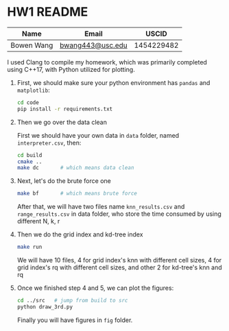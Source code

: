 

# HW1 README

| Name       | Email            | USCID      |
| ---------- | ---------------- | ---------- |
| Bowen Wang | bwang443@usc.edu | 1454229482 |

I used Clang to compile my homework, which was primarily completed using C++17, with Python utilized for plotting.

1. First, we should make sure your python environment has `pandas` and `matplotlib`:

   ```bash
   cd code
   pip install -r requirements.txt
   ```

2. Then we go over the data clean

   First we should have your own data in `data` folder, named `interpreter.csv`, then:

   ```bash
   cd build
   cmake ..
   make dc       # which means data clean
   ```

3. Next, let's do the brute force one

   ```bash
   make bf       # which means brute force
   ```

   After that, we will have two files name `knn_results.csv` and `range_results.csv` in data folder, who store the time consumed by using different N, k, r

4. Then we do the grid index and kd-tree index

   ```bash
   make run
   ```

   We will have 10 files, 4 for grid index's knn with different cell sizes, 4 for grid index's rq with different cell sizes, and other 2 for kd-tree's knn and rq

5. Once we finished step 4 and 5, we can plot the figures:

   ```bash
   cd ../src   # jump from build to src
   python draw_3rd.py
   ```

   Finally you will have figures in `fig` folder.
